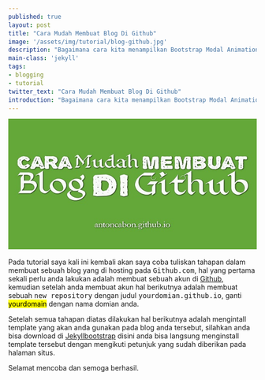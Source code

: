 ```yaml
---
published: true
layout: post
title: "Cara Mudah Membuat Blog Di Github"
image: '/assets/img/tutorial/blog-github.jpg'
description: "Bagaimana cara kita menampilkan Bootstrap Modal Animation Effects pada halaman postingan blog."
main-class: 'jekyll'
tags:
- blogging
- tutorial
twitter_text: "Cara Mudah Membuat Blog Di Github"
introduction: "Bagaimana cara kita menampilkan Bootstrap Modal Animation Effects pada halaman postingan blog."
---
```

![Cara Membuat Blog di Github](/assets/img/tutorial/blog-github.jpg)

Pada tutorial saya kali ini kembali akan saya coba tuliskan tahapan dalam membuat sebuah blog yang di hosting pada <kbd>Github.com</kbd>, hal yang pertama sekali perlu anda lakukan adalah membuat sebuah akun di [Github](https://github.com), kemudian setelah anda membuat akun hal berikutnya adalah membuat sebuah <kbd>new repository</kbd> dengan judul <kbd>yourdomian.github.io</kbd>, ganti <mark>yourdomain</mark> dengan nama domian anda. 

Setelah semua tahapan diatas dilakukan hal berikutnya adalah mengintall template yang akan anda gunakan pada blog anda tersebut, silahkan anda bisa download di [Jekyllbootstrap](http://themes.jekyllbootstrap.com/) disini anda bisa langsung menginstall template tersebut dengan mengikuti petunjuk yang sudah diberikan pada halaman situs.

Selamat mencoba dan semoga berhasil.
